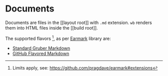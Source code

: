 # Documents

Documents are files in the [[layout root]] with `.md` extension.
`wb` renders them into HTML files inside the [[build root]].

The supported flavors [^1], as per [Earmark](https://github.com/pragdave/earmark) library are:
  - [Standard Gruber
    Markdown](https://daringfireball.net/projects/markdown/syntax)
  - [GitHub Flavored Markdown](https://github.github.com/gfm/)

[^1]: Limits apply, see: https://github.com/pragdave/earmark#extensions
